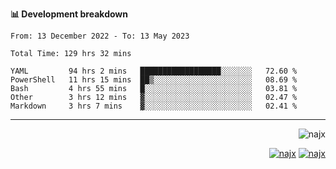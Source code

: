 <b>📊 Development breakdown</b>
<!--START_SECTION:waka-->

```text
From: 13 December 2022 - To: 13 May 2023

Total Time: 129 hrs 32 mins

YAML         94 hrs 2 mins   ██████████████████░░░░░░░   72.60 %
PowerShell   11 hrs 15 mins  ██▒░░░░░░░░░░░░░░░░░░░░░░   08.69 %
Bash         4 hrs 55 mins   █░░░░░░░░░░░░░░░░░░░░░░░░   03.81 %
Other        3 hrs 12 mins   ▓░░░░░░░░░░░░░░░░░░░░░░░░   02.47 %
Markdown     3 hrs 7 mins    ▓░░░░░░░░░░░░░░░░░░░░░░░░   02.41 %
```

<!--END_SECTION:waka-->
-----
<p align="right">
  <img src="https://komarev.com/ghpvc/?username=najx&label=GitHub%20Profile%20Views&color=yellow&style=flat" alt="najx" />
</p align="center">
<p align="right">
  <a href="https://www.linkedin.com/in/abdx"><img src="https://img.shields.io/badge/LinkedIn--_.svg?style=social&logo=linkedin" alt="najx"></a>
  <a href="https://stackoverflow.com/users/19588110/najim-abdelmoula"><img src="https://img.shields.io/badge/Stack Overflow--_.svg?style=social&logo=stackoverflow" alt="najx"></a>
</p align="center">
